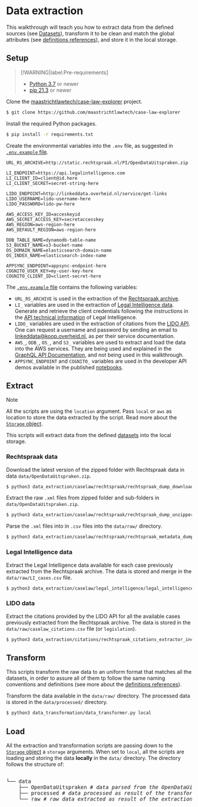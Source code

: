 # Data extraction

This walkthrough will teach you how to extract data from the defined sources (see [Datasets](/datasets/)), transform it to be clean and match the global attributes (see [definitions references](/api/attribute)), and store it in the local storage. 

## Setup

> [!WARNING|label:Pre-requirements]
> - [Python 3.7](https://www.python.org/downloads/release/python-379/) or newer
> - [pip 21.3](https://pip.pypa.io/en/stable/news/#v21-3) or newer

Clone the [maastrichtlawtech/case-law-explorer](https://github.com/maastrichtlawtech/case-law-explorer) project.

```bash
$ git clone https://github.com/maastrichtlawtech/case-law-explorer
```

Install the required Python packages.

```bash
$ pip install -r requirements.txt
```

Create the environmental variables into the `.env` file, as suggested in [`.env.example` file](https://raw.githubusercontent.com/maastrichtlawtech/case-law-explorer/master/.env.example).  

```.env.example
URL_RS_ARCHIVE=http://static.rechtspraak.nl/PI/OpenDataUitspraken.zip

LI_ENDPOINT=https://api.legalintelligence.com
LI_CLIENT_ID=client@id.here
LI_CLIENT_SECRET=secret-string-here

LIDO_ENDPOINT=http://linkeddata.overheid.nl/service/get-links
LIDO_USERNAME=lido-username-here
LIDO_PASSWORD=lido-pw-here

AWS_ACCESS_KEY_ID=acceskeyid
AWS_SECRET_ACCESS_KEY=secretaccesskey
AWS_REGION=aws-region-here
AWS_DEFAULT_REGION=aws-region-here

DDB_TABLE_NAME=dynamodb-table-name
S3_BUCKET_NAME=s3-bucket-name
OS_DOMAIN_NAME=elasticsearch-domain-name
OS_INDEX_NAME=elasticsearch-index-name

APPSYNC_ENDPOINT=appsync-endpoint-here
COGNITO_USER_KEY=my-user-key-here
COGNITO_CLIENT_ID=client-secret-here
```

The [`.env.example` file](https://raw.githubusercontent.com/maastrichtlawtech/case-law-explorer/master/.env.example) contains the following variables:

- `URL_RS_ARCHIVE` is used in the extraction of the [Rechtspraak archive](/datasets/?id=rechtspraak-archive).
- `LI_` variables are used in the extraction of [Legal Intelligence data](/datasets/?id=legal-intelligence-api). Generate and retrieve the client credentials following the instructions in the [API technical information](https://www.legalintelligence.com/nl/handleidingen/api-technical-information/) of Legal Intelligence.
- `LIDO_` variables are used in the extraction of citations from the [LIDO API](/datasets/?id=linked-data-overheid-lido). One can request a username and password by sending an email to linkeddata@koop.overheid.nl, as per their service documentation.
- `AWS_`, `DDB_`, `OS_`, and `S3_` variables are used to extract and load the data into the AWS services. They are being used and explained in the [GraphQL API Documentation](/graphql/), and not being used in this walkthrough.
- `APPSYNC_ENDPOINT` and `COGNITO_` variables are used in the developer API demos available in the published [notebooks](https://github.com/maastrichtlawtech/case-law-explorer/tree/master/notebooks/api).

## Extract

> [!NOTE]
> All the scripts are using the `location` argument. Pass `local` or `aws` as location to store the data extracted by the script. Read more about the [`Storage` object](/api/storage). 

This scripts will extract data from the defined [datasets](/datasets/) into the local storage.

### Rechtspraak data

Download the latest version of the zipped folder with Rechtspraak data in data `data/OpenDataUitspraken.zip`. 

```bash
$ python3 data_extraction/caselaw/rechtspraak/rechtspraak_dump_downloader.py local
```

Extract the raw `.xml` files from zipped folder and sub-folders in `data/OpenDataUitspraken.zip`.

```bash
$ python3 data_extraction/caselaw/rechtspraak/rechtspraak_dump_unzipper.py local
```

Parse the `.xml` files into in `.csv` files into the `data/raw/` directory.  

```bash
$ python3 data_extraction/caselaw/rechtspraak/rechtspraak_metadata_dump_parser.py local
```

### Legal Intelligence data

Extract the Legal Intelligence data available for each case previously extracted from the Rechtspraak archive. The data is stored and merge in the `data/raw/LI_cases.csv` file. 

```bash
$ python3 data_extraction/caselaw/legal_intelligence/legal_intelligence_extractor.py local
```

### LIDO data

Extract the citations provided by the LIDO API for all the available cases previously extracted from the Rechtspraak archive. The data is stored in the `data/raw/caselaw_citations.csv` file (or `legislation`).

```bash
$ python3 data_extraction/citations/rechtspraak_citations_extractor_incremental.py local
```

## Transform

This scripts transform the raw data to an uniform format that matches all the datasets, in order to assure all of them tp follow the same naming conventions and definitions (see more about the [definitions references](/api/attribute)).

Transform the data available in the `data/raw/` directory. The processed data is stored in the `data/processed/` directory.

```bash
$ python3 data_transformation/data_transformer.py local
```

## Load

All the extraction and transformation scripts are passing down to the [`Storage` object](/api/storage) a `storage` arguments. When set to `local`, all the scripts are loading and storing the data **locally** in the `data/` directory. The directory follows the structure of:

<pre>

└── data
    ├── OpenDataUitspraken <i># data parsed from the OpenDataUitspraken.zip archive</i>
    ├── processed <i># data processed as result of the transformation scripts</i>
    └── raw <i># raw data extracted as result of the extractions scripts</i>
    
</pre>

